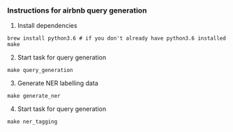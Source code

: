 ### Instructions for airbnb query generation

1. Install dependencies
```
brew install python3.6 # if you don't already have python3.6 installed
make
```
2. Start task for query generation
```
make query_generation
```
3. Generate NER labelling data
```
make generate_ner
```
4. Start task for query generation
```
make ner_tagging
```
